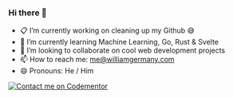 ### Hi there 👋

- 📋 I’m currently working on cleaning up my Github 😅
- 🌱 I’m currently learning Machine Learning, Go, Rust & Svelte
- 👯 I’m looking to collaborate on cool web development projects
- 📫 How to reach me: me@williamgermany.com
- 😄 Pronouns: He / Him

[![Contact me on Codementor](https://www.codementor.io/m-badges/williamgermany/im-a-cm-b.svg)](https://www.codementor.io/@williamgermany?refer=badge)
